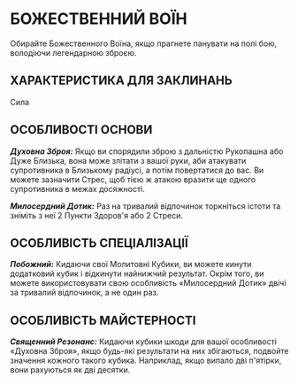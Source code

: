 ﻿# БОЖЕСТВЕННИЙ ВОЇН

Обирайте Божественного Воїна, якщо прагнете панувати на полі бою, володіючи легендарною зброєю.

## ХАРАКТЕРИСТИКА ДЛЯ ЗАКЛИНАНЬ

Сила

## ОСОБЛИВОСТІ ОСНОВИ

***Духовна Зброя:*** Якщо ви спорядили зброю з дальністю Рукопашна або Дуже Близька, вона може злітати з вашої руки, аби атакувати супротивника в Близькому радіусі, а потім повертатися до вас. Ви можете зазначити Стрес, щоб тією ж атакою вразити ще одного супротивника в межах досяжності.

***Милосердний Дотик:*** Раз на тривалий відпочинок торкніться істоти та зніміть з неї 2 Пункти Здоров'я або 2 Стреси.

## ОСОБЛИВІСТЬ СПЕЦІАЛІЗАЦІЇ

***Побожний:*** Кидаючи свої Молитовні Кубики, ви можете кинути додатковий кубик і відкинути найнижчий результат. Окрім того, ви можете використовувати свою особливість «Милосердний Дотик» двічі за тривалий відпочинок, а не один раз.

## ОСОБЛИВІСТЬ МАЙСТЕРНОСТІ

***Священний Резонанс:*** Кидаючи кубики шкоди для вашої особливості «Духовна Зброя», якщо будь-які результати на них збігаються, подвойте значення кожного такого кубика. Наприклад, якщо випало дві п'ятірки, вони рахуються як дві десятки.
